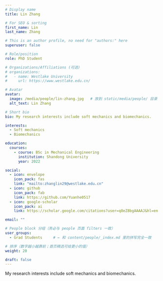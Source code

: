 ```yaml
---
# Display name
title: Lin Zhang

# For SEO & sorting
first_name: Lin
last_name: Zhang

# This is an author profile, no need for "authors:" here
superuser: false

# Role/position
role: PhD Student

# Organizations/Affiliations (可选)
# organizations:
#   - name: Westlake University
#     url: https://www.westlake.edu.cn/

# Avatar
avatar:
  image: /media/people/lin-zhang.jpg   # 放到 static/media/people/ 目录
  alt_text: Lin Zhang

# Short bio
bio: My research interests include soft mechanics and biomechanics.

interests:
  - Soft mechanics
  - Biomechanics

education:
  courses:
    - course: BSc in Mechanical Engineering
      institution: Shandong University
      year: 2022

social:
  - icon: envelope
    icon_pack: fas
    link: "mailto:zhanglin29@westlake.edu.cn"
  - icon: github
    icon_pack: fab
    link: https://github.com/Yuanhe0517
  - icon: google-scholar
    icon_pack: ai
    link: https://scholar.google.com/citations?user=q8eZ8bgAAAAJ&hl=en

email: ""

# People block 分组（务必与 people 页面 filters 一致）
user_groups:
  - Grad Students     # ← 和 content/people/_index.md 里的拼写完全一致

# 排序（数字越小越靠前；首页精选可给更小的值）
weight: 20

draft: false
---
```

My research interests include soft mechanics and biomechanics.
